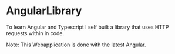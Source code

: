 # AngularLibrary
To learn Angular and Typescript I self built a library that uses HTTP requests within in code.

Note: This Webapplication is done with the latest Angular.
